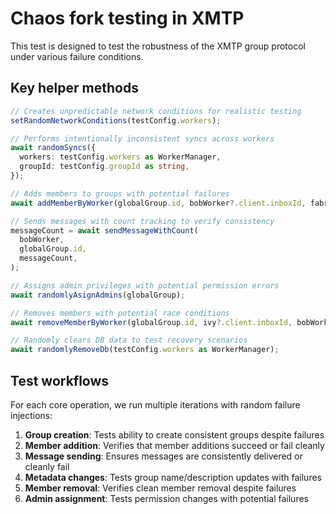 # Chaos fork testing in XMTP

This test is designed to test the robustness of the XMTP group protocol under various failure conditions.

## Key helper methods

```typescript
// Creates unpredictable network conditions for realistic testing
setRandomNetworkConditions(testConfig.workers);

// Performs intentionally inconsistent syncs across workers
await randomSyncs({
  workers: testConfig.workers as WorkerManager,
  groupId: testConfig.groupId as string,
});

// Adds members to groups with potential failures
await addMemberByWorker(globalGroup.id, bobWorker?.client.inboxId, fabri);

// Sends messages with count tracking to verify consistency
messageCount = await sendMessageWithCount(
  bobWorker,
  globalGroup.id,
  messageCount,
);

// Assigns admin privileges with potential permission errors
await randomlyAsignAdmins(globalGroup);

// Removes members with potential race conditions
await removeMemberByWorker(globalGroup.id, ivy?.client.inboxId, bobWorker);

// Randomly clears DB data to test recovery scenarios
await randomlyRemoveDb(testConfig.workers as WorkerManager);
```

## Test workflows

For each core operation, we run multiple iterations with random failure injections:

1. **Group creation**: Tests ability to create consistent groups despite failures
2. **Member addition**: Verifies that member additions succeed or fail cleanly
3. **Message sending**: Ensures messages are consistently delivered or cleanly fail
4. **Metadata changes**: Tests group name/description updates with failures
5. **Member removal**: Verifies clean member removal despite failures
6. **Admin assignment**: Tests permission changes with potential failures
